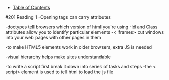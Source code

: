 - [Table of Contents](https://catdude2000.github.io/reading-notes/)

#201 Reading 1
 -Opening tags can carry attributes

 -doctypes tell browsers which version of html you're using
 -Id and Class attributes allow you to identify particular elements
 -< iframes> cut windows into your web pages with other pages in them

-to make HTML5 elements work in older browsers, extra JS is needed

-visual hierarchy helps make sites understandable

-to write a script first break it down into series of tasks and steps
-the < script> element is used to tell html to load the js file